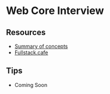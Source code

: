 # Web Core Interview

## Resources

- [Summary of concepts](https://docs.google.com/document/d/1P8fZjeaQ326PIrOkKy_Jg8s8NDxL503xmzQlqGH7zhs/edit)
- [Fullstack.cafe](https://www.fullstack.cafe/)

## Tips

- Coming Soon
